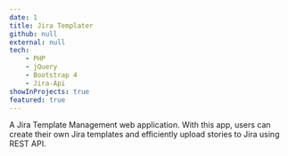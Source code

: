 ```yaml
---
date: 1
title: Jira Templater
github: null
external: null
tech:
    - PHP
    - jQuery
    - Bootstrap 4
    - Jira-Api
showInProjects: true
featured: true
---
```


A Jira Template Management web application. With this app, users can create their own Jira templates and efficiently upload stories to Jira using REST API.
